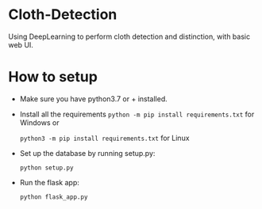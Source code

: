 # Cloth-Detection
Using DeepLearning to perform cloth detection and distinction, with basic web UI.

# How to setup
- Make sure you have python3.7 or + installed.

- Install all the requirements
``python -m pip install requirements.txt`` for Windows or

  ``python3 -m pip install requirements.txt`` for Linux

- Set up the database by running setup.py:

  ``python setup.py``

- Run the flask app:

  ``python flask_app.py``
